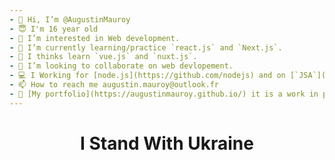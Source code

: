```yaml
---
- 👋 Hi, I’m @AugustinMauroy
- 😇 I'm 16 year old
- 👀 I’m interested in Web development.
- 🌱 I’m currently learning/practice `react.js` and `Next.js`.
- 🤔 I thinks learn `vue.js` and `nuxt.js`.
- 💞️ I’m looking to collaborate on web devlopement.
- 💻 I Working for [node.js](https://github.com/nodejs) and on [`JSA`](https://github.com/augustinmauroy/jsa)
- 📫 How to reach me augustin.mauroy@outlook.fr
- 📕 [My portfolio](https://augustinmauroy.github.io/) it is a work in progress. You will find some information about me and my projects.
---
```

<h1 align="center">
  I Stand With Ukraine
</h1>
